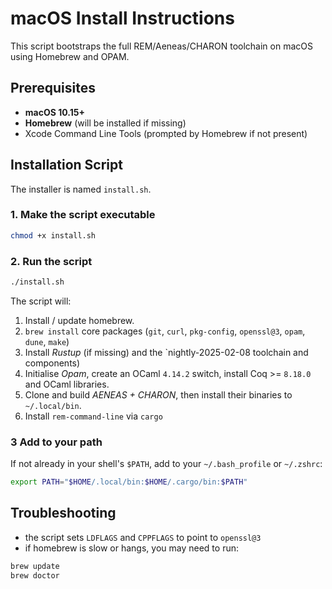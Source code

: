 # macOS Install Instructions

This script bootstraps the full REM/Aeneas/CHARON toolchain on macOS using Homebrew and OPAM.

## Prerequisites

- **macOS 10.15+**
- **Homebrew** (will be installed if missing)
- Xcode Command Line Tools (prompted by Homebrew if not present)

## Installation Script

The installer is named `install.sh`.

### 1. Make the script executable

```bash
chmod +x install.sh
```

### 2. Run the script

```bash
./install.sh
```

The script will:
1. Install / update homebrew.
2. `brew install` core packages (`git`, `curl`, `pkg-config`, `openssl@3`,
   `opam`, `dune`, `make`)
3. Install *Rustup* (if missing) and the `nightly-2025-02-08 toolchain and
   components)
4. Initialise *Opam*, create an OCaml `4.14.2` switch, install Coq >= `8.18.0`
   and OCaml libraries.
5. Clone and build *AENEAS + CHARON*, then install their binaries to
   `~/.local/bin`.
6. Install `rem-command-line` via `cargo`

### 3 Add to your path
If not already in your shell's `$PATH`, add to your `~/.bash_profile` or `~/.zshrc`:

```bash
export PATH="$HOME/.local/bin:$HOME/.cargo/bin:$PATH"
```

## Troubleshooting

- the script sets `LDFLAGS` and `CPPFLAGS` to point to `openssl@3`
- if homebrew is slow or hangs, you may need to run:

```bash
brew update
brew doctor
```

